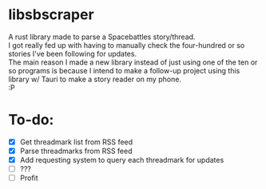 # libsbscraper
A rust library made to parse a Spacebattles story/thread.\
I got really fed up with having to manually check the four-hundred or so stories I've been following for updates.\
The main reason I made a new library instead of just using one of the ten or so programs is because I intend to make a follow-up project using this library w/ Tauri to make a story reader on my phone.\
:P

# To-do:
- [X] Get threadmark list from RSS feed
- [X] Parse threadmarks from RSS feed
- [X] Add requesting system to query each threadmark for updates
- [ ] ???
- [ ] Profit

